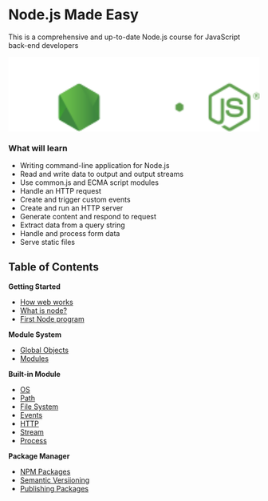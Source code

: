 # Node.js Made Easy

This is a comprehensive and up-to-date Node.js course for JavaScript back-end developers

<img src="./images/logo.svg" width="1600" style="display: block; margin: 0 auto">

### What will learn

- Writing command-line application for Node.js
- Read and write data to output and output streams
- Use common.js and ECMA script modules
- Handle an HTTP request
- Create and trigger custom events
- Create and run an HTTP server
- Generate content and respond to request
- Extract data from a query string
- Handle and process form data
- Serve static files

## Table of Contents

**Getting Started**

- [How web works](./1-getting-started/how-web-works.md)
- [What is node?](./1-getting-started/what-is-node.md)
- [First Node program](./1-getting-started/first-node-program.md)

**Module System**

- [Global Objects](./2-node-module-system/global-object.md)
- [Modules](./2-node-module-system/modules.md)

**Built-in Module**

- [OS](./3-common-modules/os.md)
- [Path](./3-common-modules/path.md)
- [File System](./3-common-modules/file-system.md)
- [Events](./3-common-modules/events.md)
- [HTTP](./3-common-modules/http.md/)
- [Stream](./3-common-modules/stream.md)
- [Process](./3-common-modules/process.md)

**Package Manager**

- [NPM Packages](./4-node-package-manager/npm-packages.md)
- [Semantic Versiioning](./4-node-package-manager/semantic-versioning.md)
- [Publishing Packages](./4-node-package-manager/publish-package.md)
